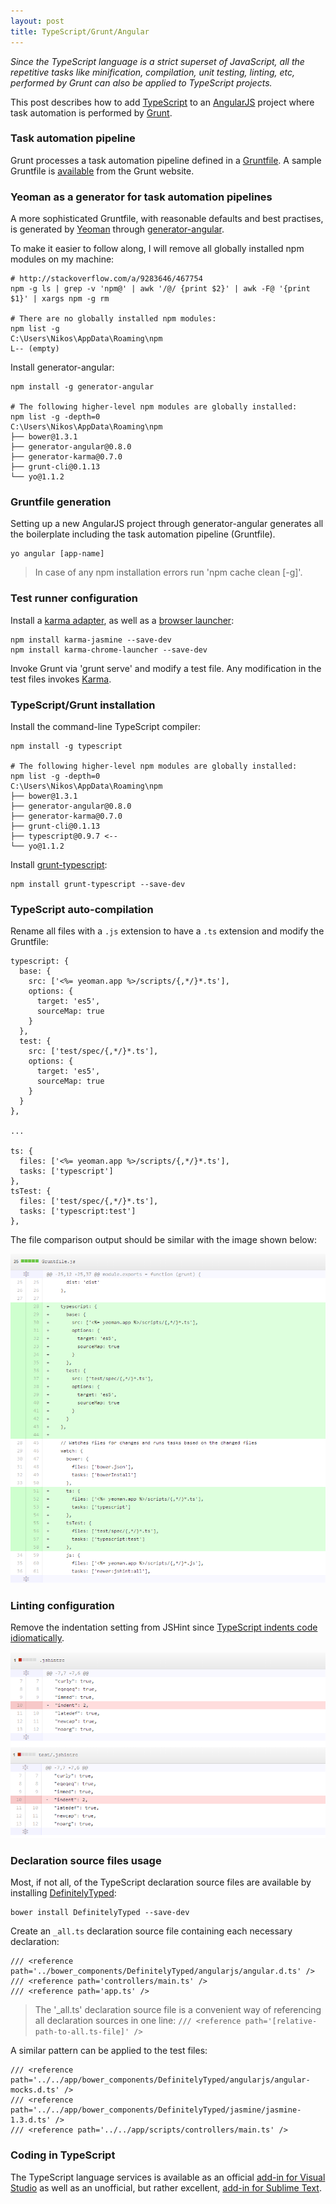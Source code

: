 ```yaml
---
layout: post
title: TypeScript/Grunt/Angular
---
```


*Since the TypeScript language is a strict superset of JavaScript, all the repetitive tasks like minification, compilation, unit testing, linting, etc, performed by Grunt can also be applied to TypeScript projects.*

This post describes how to add [TypeScript](http://www.typescriptlang.org/) to an [AngularJS](http://angularjs.org/) project where task automation is performed by [Grunt](http://gruntjs.com/).

### Task automation pipeline

Grunt processes a task automation pipeline defined in a [Gruntfile](http://gruntjs.com/getting-started#the-gruntfile). A sample Gruntfile is [available](http://gruntjs.com/sample-gruntfile) from the Grunt website.

### Yeoman as a generator for task automation pipelines

A more sophisticated Gruntfile, with reasonable defaults and best practises, is generated by [Yeoman](http://yeoman.io) through [generator-angular](https://github.com/yeoman/generator-angular).

To make it easier to follow along, I will remove all globally installed npm modules on my machine:

```
# http://stackoverflow.com/a/9283646/467754
npm -g ls | grep -v 'npm@' | awk '/@/ {print $2}' | awk -F@ '{print $1}' | xargs npm -g rm

# There are no globally installed npm modules:
npm list -g
C:\Users\Nikos\AppData\Roaming\npm
L-- (empty)
```

Install generator-angular:

```
npm install -g generator-angular

# The following higher-level npm modules are globally installed:
npm list -g -depth=0
C:\Users\Nikos\AppData\Roaming\npm
├── bower@1.3.1
├── generator-angular@0.8.0
├── generator-karma@0.7.0
├── grunt-cli@0.1.13
└── yo@1.1.2
```

### Gruntfile generation

Setting up a new AngularJS project through generator-angular generates all the boilerplate including the task automation pipeline (Gruntfile).

```
yo angular [app-name]
```

>In case of any npm installation errors run 'npm cache clean [-g]'.

### Test runner configuration

Install a [karma adapter](https://github.com/karma-runner/karma-jasmine), as well as a [browser launcher](https://github.com/karma-runner/karma-chrome-launcher):

```
npm install karma-jasmine --save-dev
npm install karma-chrome-launcher --save-dev
```

Invoke Grunt via 'grunt serve' and modify a test file. Any modification in the test files invokes [Karma](http://karma-runner.github.io/).

### TypeScript/Grunt installation

Install the command-line TypeScript compiler:

```
npm install -g typescript

# The following higher-level npm modules are globally installed:
npm list -g -depth=0
C:\Users\Nikos\AppData\Roaming\npm
├── bower@1.3.1
├── generator-angular@0.8.0
├── generator-karma@0.7.0
├── grunt-cli@0.1.13
├── typescript@0.9.7 <--
└── yo@1.1.2
```

Install [grunt-typescript](https://github.com/k-maru/grunt-typescript):

```
npm install grunt-typescript --save-dev
```

### TypeScript auto-compilation

Rename all files with a `.js` extension to have a `.ts` extension and modify the Gruntfile:

```
typescript: {
  base: {
    src: ['<%= yeoman.app %>/scripts/{,*/}*.ts'],
    options: {
      target: 'es5',
      sourceMap: true
    }
  },
  test: {
    src: ['test/spec/{,*/}*.ts'],
    options: {
      target: 'es5',
      sourceMap: true
    }
  }
},

...

ts: {
  files: ['<%= yeoman.app %>/scripts/{,*/}*.ts'],
  tasks: ['typescript']
},
tsTest: {
  files: ['test/spec/{,*/}*.ts'],
  tasks: ['typescript:test']
},
```

The file comparison output should be similar with the image shown below:

![Image](/images/articles/2014-04-03-typescript-grunt-angular-1.png)

### Linting configuration

Remove the indentation setting from JSHint since [TypeScript indents code idiomatically](https://typescript.codeplex.com/workitem/204).

![Image](/images/articles/2014-04-03-typescript-grunt-angular-2.png)

### Declaration source files usage

Most, if not all, of the TypeScript declaration source files are available by installing [DefinitelyTyped](https://github.com/borisyankov/DefinitelyTyped):

```
bower install DefinitelyTyped --save-dev
```

Create an `_all.ts` declaration source file containing each necessary declaration:

```
/// <reference path='../bower_components/DefinitelyTyped/angularjs/angular.d.ts' />
/// <reference path='controllers/main.ts' />
/// <reference path='app.ts' />
```

>The '_all.ts' declaration source file is a convenient way of referencing all declaration sources in one line:
>`/// <reference path='[relative-path-to-all.ts-file]' />`

A similar pattern can be applied to the test files:

```
/// <reference path='../../app/bower_components/DefinitelyTyped/angularjs/angular-mocks.d.ts' />
/// <reference path='../../app/bower_components/DefinitelyTyped/jasmine/jasmine-1.3.d.ts' />
/// <reference path='../../app/scripts/controllers/main.ts' />
```

### Coding in TypeScript

The TypeScript language services is available as an official [add-in for Visual Studio](http://blogs.msdn.com/b/typescript/archive/2014/04/02/announcing-typescript-1-0.aspx) as well as an unofficial, but rather excellent, [add-in for Sublime Text](https://github.com/Railk/T3S).
